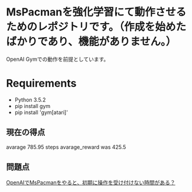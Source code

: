 # MsPacmanを強化学習にて動作させるためのレポジトリです。（作成を始めたばかりであり、機能がありません。）

OpenAI Gymでの動作を前提としています。

# Requirements
- Python 3.5.2
- pip install gym
- pip install 'gym[atari]'

## 現在の得点

avarage 785.95 steps
avarage_reward was 425.5

## 問題点
[OpenAIでMsPacmanをやると、初期に操作を受け付けない時間がある？](http://qiita.com/taki_tflare/items/a00ba338399d6c4b2666)